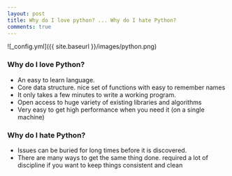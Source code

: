 ```yaml
---
layout: post
title: Why do I love python? ... Why do I hate Python?
comments: true
---
```


![_config.yml]({{ site.baseurl }}/images/python.png)

### Why do I love Python?

* An easy to learn language.
* Core data structure. nice set of functions with easy to remember names
* It only takes a few minutes to write a working program.
* Open access to huge variety of existing libraries and algorithms
* Very easy to get high performance when you need it (on a single machine)


### Why do I hate Python?

* Issues can be buried for long times before it is discovered.
* There are many ways to get the same thing done. required a lot of discipline if you want to keep things consistent and clean
